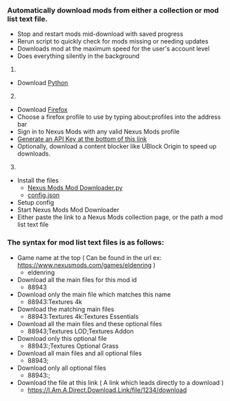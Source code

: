 ### Automatically download mods from either a collection or mod list text file.
- Stop and restart mods mid-download with saved progress
- Rerun script to quickly check for mods missing or needing updates
- Downloads mod at the maximum speed for the user's account level
- Does everything silently in the background

1.
- Download [ Python ]( https://www.python.org/downloads/ )

2.
- Download [ Firefox ]( https://www.mozilla.org/en-US/firefox/new/ ) 
- Choose a firefox profile to use by typing about:profiles into the address bar
- Sign in to Nexus Mods with any valid Nexus Mods profile
- [ Generate an API Key at the bottom of this link ]( https://next.nexusmods.com/settings/api-keys )
- Optionally, download a content blocker like UBlock Origin to speed up downloads.

3.
- Install the files
    - [ Nexus Mods Mod Downloader.py ]( https://raw.githubusercontent.com/Wedsels/NexusModsModDownloader/refs/heads/main/Nexus%20Mods%20Mod%20Downloader.py )
    - [ config.json ]( https://raw.githubusercontent.com/Wedsels/NexusModsModDownloader/refs/heads/main/config.json )
- Setup config
- Start Nexus Mods Mod Downloader
- Either paste the link to a Nexus Mods collection page, or the path a mod list text file

### The syntax for mod list text files is as follows\:
- Game name at the top ( Can be found in the url ex: https://www.nexusmods.com/games/eldenring )
    - eldenring
- Download all the main files for this mod id
    - 88943
- Download only the main file which matches this name
    - 88943:Textures 4k
- Download the matching main files
    - 88943:Textures 4k:Textures Essentials
- Download all the main files and these optional files
    - 88943;Textures LOD;Textures Addon
- Download only this optional file
    - 88943:;Textures Optional Grass
- Download all main files and all optional files
    - 88943;
- Download only all optional files
    - 88943:;
- Download the file at this link ( A link which leads directly to a download )
    - https://I.Am.A.Direct.Download.Link/file/1234/download